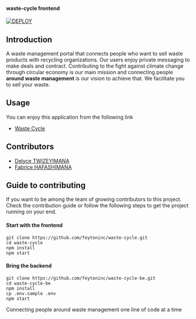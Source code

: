 #### waste-cycle frontend
[![DEPLOY](https://github.com/feytoninc/waste-cycle/actions/workflows/heroku_deploy.yml/badge.svg)](https://github.com/feytoninc/waste-cycle/actions/workflows/heroku_deploy.yml)
## Introduction
A waste management portal that connects people who want to sell waste products with recycling organizations. Our users enjoy private messaging to make deals and contract. Contributing to the fight against climate change through circular economy is our main mission and connecting people **around waste management** is our vision to achieve that.
We facilitate you to sell your waste.

## Usage
You can enjoy this application from the following link
- [Waste Cycle](https://waste-cycle.herokuapp.com)

## Contributors
- [Delyce TWIZEYIMANA](https://github.com/Delyc)
- [Fabrice HAFASHIMANA](https://github.com/feyton)

## Guide to contributing
If you want to be among the team of growing contributors to this project. Check the contribution guide or follow the following steps to get the project running on your end.

#### Start with the frontend
```git 
git clone https://github.com/feytoninc/waste-cycle.git
cd waste-cycle
npm install
npm start
```
#### Bring the backend
```
git clone https://github.com/feytoninc/waste-cycle-be.git
cd waste-cycle-be
npm install 
cp .env.sample .env
npm start
```
<footer>Connecting people around waste management one line of code at a time</footer>
